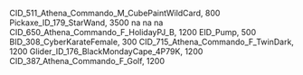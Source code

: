 CID_511_Athena_Commando_M_CubePaintWildCard, 800
Pickaxe_ID_179_StarWand, 3500
na
na
na
CID_650_Athena_Commando_F_HolidayPJ_B, 1200
EID_Pump, 500
BID_308_CyberKarateFemale, 300
CID_715_Athena_Commando_F_TwinDark, 1200
Glider_ID_176_BlackMondayCape_4P79K, 1200
CID_387_Athena_Commando_F_Golf, 1200

